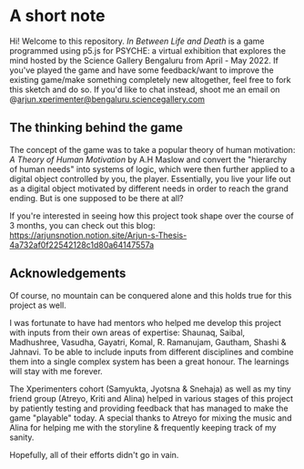 # A short note
Hi! Welcome to this repository. _In Between Life and Death_ is a game programmed using p5.js for PSYCHE: a virtual exhibition that explores the mind hosted by the Science Gallery Bengaluru from April - May 2022. If you've played the game and have some feedback/want to improve the existing game/make something completely new altogether, feel free to fork this sketch and do so. If you'd like to chat instead, shoot me an email on @arjun.xperimenter@bengaluru.sciencegallery.com

## The thinking behind the game
The concept of the game was to take a popular theory of human motivation: _A Theory of Human Motivation_ by A.H Maslow and convert the "hierarchy of human needs" into systems of logic, which were then further applied to a digital object controlled by you, the player. Essentially, you live your life out as a digital object motivated by different needs in order to reach the grand ending. But is one supposed to be there at all?

If you're interested in seeing how this project took shape over the course of 3 months, you can check out this blog: https://arjunsnotion.notion.site/Arjun-s-Thesis-4a732af0f22542128c1d80a64147557a

## Acknowledgements
Of course, no mountain can be conquered alone and this holds true for this project as well. 

I was fortunate to have had mentors who helped me develop this project with inputs from their own areas of expertise: Shaunaq, Saibal, Madhushree, Vasudha, Gayatri, Komal, R. Ramanujam, Gautham, Shashi & Jahnavi. To be able to include inputs from different disciplines and combine them into a single complex system has been a great honour. The learnings will stay with me forever. 

The Xperimenters cohort (Samyukta, Jyotsna & Snehaja) as well as my tiny friend group (Atreyo, Kriti and Alina) helped in various stages of this project by patiently testing and providing feedback that has managed to make the game "playable" today. A special thanks to Atreyo for mixing the music and Alina for helping me with the storyline & frequently keeping track of my sanity. 

Hopefully, all of their efforts didn't go in vain. 
